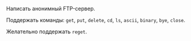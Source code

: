 Написать анонимный FTP-сервер.

Поддержать команды: `get`, `put`, `delete`, `cd`, `ls`, `ascii`, `binary`, `bye`, `close`.

Желательно поддержать `reget`.
